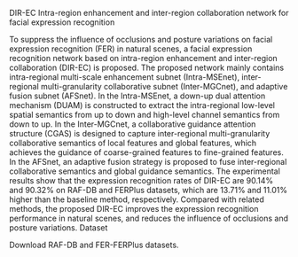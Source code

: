 DIR-EC
Intra-region enhancement and inter-region collaboration network for facial expression recognition


To suppress the influence of occlusions and posture variations on facial expression recognition (FER) in natural scenes, a facial expression recognition network based on intra-region enhancement and inter-region collaboration (DIR-EC) is proposed. The proposed network mainly contains intra-regional multi-scale enhancement subnet (Intra-MSEnet), inter-regional multi-granularity collaborative subnet (Inter-MGCnet), and adaptive fusion subnet (AFSnet). In the Intra-MSEnet, a down-up dual attention mechanism (DUAM) is constructed to extract the intra-regional low-level spatial semantics from up to down and high-level channel semantics from down to up. In the Inter-MGCnet, a collaborative guidance attention structure (CGAS) is designed to capture inter-regional multi-granularity collaborative semantics of local features and global features, which achieves the guidance of coarse-grained features to fine-grained features. In the AFSnet, an adaptive fusion strategy is proposed to fuse inter-regional collaborative semantics and global guidance semantics. The experimental results show that the expression recognition rates of DIR-EC are 90.14% and 90.32% on RAF-DB and FERPlus datasets, which are 13.71% and 11.01% higher than the baseline method, respectively. Compared with related methods, the proposed DIR-EC improves the expression recognition performance in natural scenes, and reduces the influence of occlusions and posture variations.
Dataset

Download RAF-DB and FER-FERPlus datasets.

